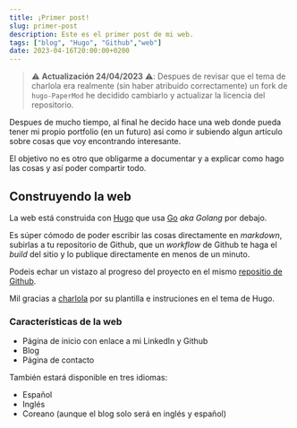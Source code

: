 ```yaml
---
title: ¡Primer post!
slug: primer-post
description: Este es el primer post de mi web.
tags: ["blog", "Hugo", "Github","web"]
date: 2023-04-16T20:00:00+0200
---
```


> ⚠️ **Actualización 24/04/2023** ⚠️: Despues de revisar que el tema de charlola era realmente (sin haber atribuido correctamente) un fork de `hugo-PaperMod` he decidido cambiarlo y actualizar la licencia del repositorio. 

Despues de mucho tiempo, al final he decido hace una web donde pueda tener mi propio portfolio (en un futuro) asi como ir subiendo algun artículo sobre cosas que voy encontrando interesante.

El objetivo no es otro que obligarme a documentar y a explicar como hago las cosas y así poder compartir todo.

## Construyendo la web

La web está construida con [Hugo](https://gohugo.io) que usa [Go](http://go.dev) *aka Golang* por debajo.

Es súper cómodo de poder escribir las cosas directamente en *markdown*, subirlas a tu repositorio de Github, que un *workflow* de Github te haga el *build* del sitio y lo publique directamente en menos de un minuto.

Podeis echar un vistazo al progreso del proyecto en el mismo [repositio de Github](https://github.com/jesusfj710/jesusfj710.github.io).

Mil gracias a [charlola](https://www.heycharlola.com/) por su plantilla e instruciones en el tema de Hugo.

### Características de la web

* Página de inicio con enlace a mi LinkedIn y Github
* Blog
* Página de contacto

También estará disponible en tres idiomas:

* Español
* Inglés
* Coreano (aunque el blog solo será en inglés y español)
